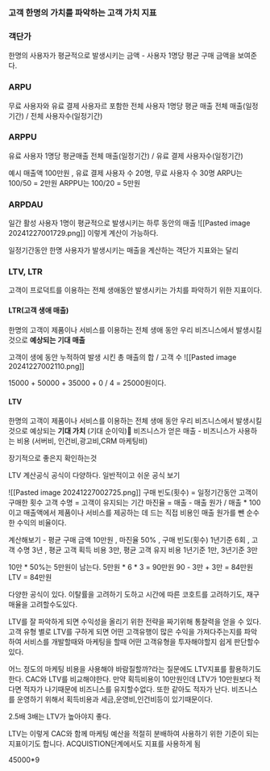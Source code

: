 ### 고객 한명의 가치를 파악하는 고객 가치 지표

### 객단가 
한명의 사용자가 평균적으로 발생시키는 금액 - 사용자 1명당 평균 구매 금액을 보여준다.

### ARPU
무료 사용자와 유료 결제 사용자르 포함한 전체 사용자 1명당 평균 매출
전체 매출(일정기간) / 전체 사용자수(일정기간)

###  ARPPU
유료 사용자 1명당 평균매출
전체 매출(일정기간) / 유료 결제 사용자수(일정기간)

예시 
매출액 100만원 , 유료 결제 사용자 수 20명, 무료 사용자 수 30명
ARPU는 100/50 = 2만원
ARPPU는 100/20 = 5만원


### ARPDAU
일간 활성 사용자 1명이 평균적으로 발생시키는 하루 동안의 매출
![[Pasted image 20241227001729.png]]
이렇게 계산이 가능하다.

일정기간동안 한명 사용자가 발생시키는 매출을 계산하는 객단가 지표와는 달리



### LTV, LTR
고객이 프로덕트를 이용하는 전체 생애동안 발생시키는 가치를 파악하기 위한 지표이다.
#### LTR(고객 생애 매출)
한명의 고객이 제품이나 서비스를 이용하는 전체 생애 동안 우리 비즈니스에서 발생시킬 것으로 **예상되는 기대 매출**

고객이 생에 동안 누적하여 발생 시킨 총 매출의 합 / 고객 수
![[Pasted image 20241227002110.png]]

15000 + 50000 + 35000 + 0  / 4 = 25000원이다.

#### LTV
한명의 고객이 제품이나 서비스를 이용하는 전체 생애 동안 우리 비즈니스에서 발생시킬 것으로 예상되는 **기대 가치** (기대 순이익)
비즈니스가 얻은 매출 - 비즈니스가 사용하는 비용 (서버비, 인건비,광고비,CRM 마케팅비)

장기적으로 좋은지 확인하는것

LTV 계산공식
공식이 다양하다. 일반적이고 쉬운 공식 보기

![[Pasted image 20241227002725.png]]
구매 빈도(횟수) = 일정기간동안 고객이 구매한 횟수
고객 수명 = 고객이 유지되는 기간
마진율 = 매출 - 매출 원가 / 매출 * 100 이고 매출액에서 제품이나 서비스를 제공하는 데 드는 직접 비용인 매출 원가를 뺀 순수한 수익의 비율이다.

계산해보기  - 평균 구매 금액 10만원 , 마진율 50% , 구매 빈도(횟수) 1년기준 6회 , 고객 수명 3년 , 평균 고객 획득 비용 3만, 평균 고객 유지 비용 1년기준 1만, 3년기준 3만

10만 * 50%는 5만원이 남는다.
5만원 * 6 * 3 = 90만원
90 - 3만 + 3만 = 84만원
LTV = 84만원


다양한 공식이 있다. 이탈률을 고려하기 도하고 시간에 따른 코호트를 고려하기도, 재구매율을 고려할수도있다.

LTV를 잘 파악하게 되면 수익성을 올리기 위한 전략을 짜기위해 통찰력을 얻을 수 있다.
고객 유형 별로 LTV를 구하게 되면 어떤 고객유행이 많은 수익을 가져다주는지를 파악하여 서비스를 개발할때와 마케팅을 할때 어떤 고객유형을 투자해야할지 쉽게 판단할수있다.

어느 정도의 마케팅 비용을 사용해야 바람질할까?라는 질문에도 LTV지표를 활용하기도 한다.
CAC와 LTV를 비교해야한다.
만약 획득비용이 10만원인데 LTV가 10만원보다 적다면 적자가 나기때문에 비즈니스를 유지할수없다. 
또한 같아도 적자가 난다.
비즈니스를 운영하기 위해서 획득비용과 세금,운영비,인건비등이 있기때문이다.

2.5배 3배는 LTV가 높아야지 좋다.

LTV는 이렇게 CAC와 함께 마케팅 예산을 적절히 분배하여 사용하기 위한 기준이 되는 지표이기도 합니다.
ACQUISTION단계에서도 지표를 사용하게 됨


45000*9